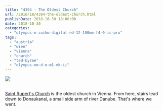 ```yaml
---
title: "4394 - The Oldest Church"
url: /2018/10/4394-the-oldest-church.html
publishDate: 2018-10-30 18:00:00
date: 2018-10-30
categories: 
  - "olympus-m-zuiko-digital-ed-12-100mm-f4-0-is-pro"
tags: 
  - "austria"
  - "wien"
  - "vienna"
  - "church"
  - "ted-byrne"
  - "olympus-om-d-e-m1-mk-ii"
---
```

<div class="container">
<div class="center"><a target="_blank" href="https://d25zfm9zpd7gm5.cloudfront.net/1200x1200/2017/20170802_172151_lr.jpg"><img class="webfeedsFeaturedVisual" src="https://d25zfm9zpd7gm5.cloudfront.net/0600x0600/2017/20170802_172151_lr.jpg" /></a></div>
</div>
<br />

[Saint Rupert's
Church](https://en.wikipedia.org/wiki/St._Rupert's_Church,_Vienna)
is the oldest church in Vienna. From here, stairs lead down to
Donaukanal, a small side arm of river Danube. That's where we went.